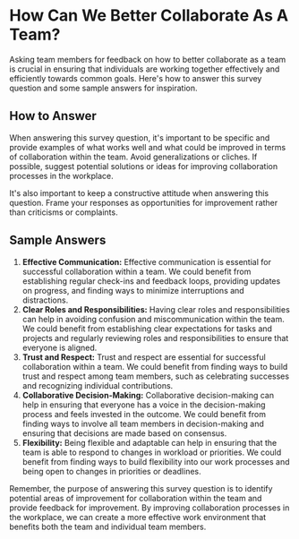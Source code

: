 How Can We Better Collaborate As A Team?
===============================================================

Asking team members for feedback on how to better collaborate as a team is crucial in ensuring that individuals are working together effectively and efficiently towards common goals. Here's how to answer this survey question and some sample answers for inspiration.

How to Answer
-------------

When answering this survey question, it's important to be specific and provide examples of what works well and what could be improved in terms of collaboration within the team. Avoid generalizations or cliches. If possible, suggest potential solutions or ideas for improving collaboration processes in the workplace.

It's also important to keep a constructive attitude when answering this question. Frame your responses as opportunities for improvement rather than criticisms or complaints.

Sample Answers
--------------

1. **Effective Communication:** Effective communication is essential for successful collaboration within a team. We could benefit from establishing regular check-ins and feedback loops, providing updates on progress, and finding ways to minimize interruptions and distractions.
2. **Clear Roles and Responsibilities:** Having clear roles and responsibilities can help in avoiding confusion and miscommunication within the team. We could benefit from establishing clear expectations for tasks and projects and regularly reviewing roles and responsibilities to ensure that everyone is aligned.
3. **Trust and Respect:** Trust and respect are essential for successful collaboration within a team. We could benefit from finding ways to build trust and respect among team members, such as celebrating successes and recognizing individual contributions.
4. **Collaborative Decision-Making:** Collaborative decision-making can help in ensuring that everyone has a voice in the decision-making process and feels invested in the outcome. We could benefit from finding ways to involve all team members in decision-making and ensuring that decisions are made based on consensus.
5. **Flexibility:** Being flexible and adaptable can help in ensuring that the team is able to respond to changes in workload or priorities. We could benefit from finding ways to build flexibility into our work processes and being open to changes in priorities or deadlines.

Remember, the purpose of answering this survey question is to identify potential areas of improvement for collaboration within the team and provide feedback for improvement. By improving collaboration processes in the workplace, we can create a more effective work environment that benefits both the team and individual team members.
